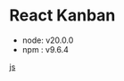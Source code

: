# React Kanban

- node: v20.0.0
- npm : v9.6.4

[js](https://img.shields.io/badge/JavaScript-F7DF1E?style=for-the-badge&logo=JavaScript&logoColor=white)
